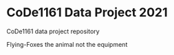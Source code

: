 # CoDe1161 Data Project 2021
CoDe1161 data project repository

Flying-Foxes the animal not the equipment
